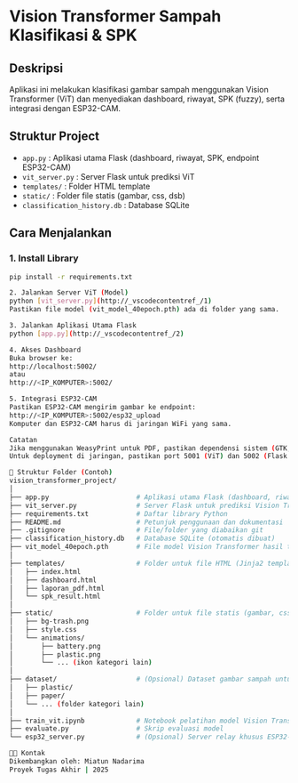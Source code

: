 # Vision Transformer Sampah Klasifikasi & SPK

## Deskripsi
Aplikasi ini melakukan klasifikasi gambar sampah menggunakan Vision Transformer (ViT) dan menyediakan dashboard, riwayat, SPK (fuzzy), serta integrasi dengan ESP32-CAM.

## Struktur Project
- `app.py` : Aplikasi utama Flask (dashboard, riwayat, SPK, endpoint ESP32-CAM)
- `vit_server.py` : Server Flask untuk prediksi ViT
- `templates/` : Folder HTML template
- `static/` : Folder file statis (gambar, css, dsb)
- `classification_history.db` : Database SQLite

## Cara Menjalankan

### 1. Install Library
```bash
pip install -r requirements.txt

2. Jalankan Server ViT (Model)
python [vit_server.py](http://_vscodecontentref_/1)
Pastikan file model (vit_model_40epoch.pth) ada di folder yang sama.

3. Jalankan Aplikasi Utama Flask
python [app.py](http://_vscodecontentref_/2)

4. Akses Dashboard
Buka browser ke:
http://localhost:5002/
atau
http://<IP_KOMPUTER>:5002/

5. Integrasi ESP32-CAM
Pastikan ESP32-CAM mengirim gambar ke endpoint:
http://<IP_KOMPUTER>:5002/esp32_upload
Komputer dan ESP32-CAM harus di jaringan WiFi yang sama.

Catatan
Jika menggunakan WeasyPrint untuk PDF, pastikan dependensi sistem (GTK, Cairo, Pango) sudah terinstall.
Untuk deployment di jaringan, pastikan port 5001 (ViT) dan 5002 (Flask utama) terbuka di firewall.

📁 Struktur Folder (Contoh)
vision_transformer_project/
│
├── app.py                      # Aplikasi utama Flask (dashboard, riwayat, SPK, endpoint ESP32-CAM)
├── vit_server.py               # Server Flask untuk prediksi Vision Transformer
├── requirements.txt            # Daftar library Python
├── README.md                   # Petunjuk penggunaan dan dokumentasi
├── .gitignore                  # File/folder yang diabaikan git
├── classification_history.db   # Database SQLite (otomatis dibuat)
├── vit_model_40epoch.pth       # File model Vision Transformer hasil training
│
├── templates/                  # Folder untuk file HTML (Jinja2 templates)
│   ├── index.html
│   ├── dashboard.html
│   ├── laporan_pdf.html
│   └── spk_result.html
│
├── static/                     # Folder untuk file statis (gambar, css, animasi)
│   ├── bg-trash.png
│   ├── style.css
│   └── animations/
│       ├── battery.png
│       ├── plastic.png
│       └── ... (ikon kategori lain)
│
├── dataset/                    # (Opsional) Dataset gambar sampah untuk training
│   ├── plastic/
│   ├── paper/
│   └── ... (folder kategori lain)
│
├── train_vit.ipynb             # Notebook pelatihan model Vision Transformer
├── evaluate.py                 # Skrip evaluasi model
└── esp32_server.py             # (Opsional) Server relay khusus ESP32-CAM (jika dipakai)

👨‍🎓 Kontak
Dikembangkan oleh: Miatun Nadarima
Proyek Tugas Akhir | 2025
